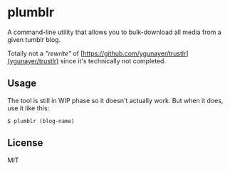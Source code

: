 # plumblr
A command-line utility that allows you to bulk-download all media from a given tumblr blog.

Totally not a *"rewrite"* of [https://github.com/ygunayer/trustlr](ygunayer/trustlr) since it's technically not completed.

## Usage
The tool is still in WIP phase so it doesn't actually work. But when it does, use it like this:

```
$ plumblr (blog-name)
``` 

## License
MIT
